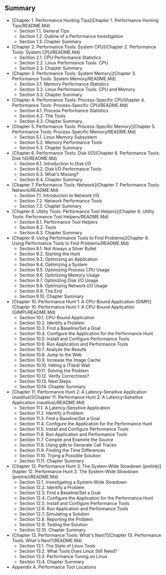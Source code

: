## Summary

* [Chapter 1.  Performance Hunting Tips](Chapter 1.  Performance Hunting Tips/README.Md)
	* Section 1.1.  General Tips
	* Section 1.2.  Outline of a Performance Investigation
	* Section 1.3.  Chapter Summary
* [Chapter 2.  Performance Tools: System CPU](Chapter 2.  Performance Tools: System CPU/README.Md)
	* Section 2.1.  CPU Performance Statistics
	* Section 2.2.  Linux Performance Tools: CPU
	* Section 2.3.  Chapter Summary
* [Chapter 3.  Performance Tools: System Memory](Chapter 3.  Performance Tools: System Memory/README.Md)
	* Section 3.1.  Memory Performance Statistics
	* Section 3.2.  Linux Performance Tools: CPU and Memory
	* Section 3.3.  Chapter Summary
* [Chapter 4.  Performance Tools: Process-Specific CPU](hapter 4.  Performance Tools: Process-Specific CPU/README.Md)
	* Section 4.1.  Process Performance Statistics
	* Section 4.2.  The Tools
	* Section 4.3.  Chapter Summary
* [Chapter 5.  Performance Tools: Process-Specific Memory](Chapter 5.  Performance Tools: Process-Specific Memory/README.Md)
	* Section 5.1.  Linux Memory Subsystem
	* Section 5.2.  Memory Performance Tools
	* Section 5.3.  Chapter Summary
* [Chapter 6.  Performance Tools: Disk I/O](Chapter 6.  Performance Tools: Disk I\O/README.Md)
	* Section 6.1.  Introduction to Disk I/O
	* Section 6.2.  Disk I/O Performance Tools
	* Section 6.3.  What's Missing?
	* Section 6.4.  Chapter Summary
* [Chapter 7.  Performance Tools: Network](Chapter 7.  Performance Tools: Network/README.Md)
	* Section 7.1.  Introduction to Network I/O
	* Section 7.2.  Network Performance Tools
	* Section 7.3.  Chapter Summary
* [Chapter 8.  Utility Tools: Performance Tool Helpers](Chapter 8.  Utility Tools: Performance Tool Helpers/README.Md)
	* Section 8.1.  Performance Tool Helpers
	* Section 8.2.  Tools
	* Section 8.3.  Chapter Summary
* [Chapter 9.  Using Performance Tools to Find Problems](Chapter 9.  Using Performance Tools to Find Problems/README.Md)
	* Section 9.1.  Not Always a Silver Bullet
	* Section 9.2.  Starting the Hunt
	* Section 9.3.  Optimizing an Application
	* Section 9.4.  Optimizing a System
	* Section 9.5.  Optimizing Process CPU Usage
	* Section 9.6.  Optimizing Memory Usage
	* Section 9.7.  Optimizing Disk I/O Usage
	* Section 9.8.  Optimizing Network I/O Usage
	* Section 9.9.  The End
	* Section 9.10.  Chapter Summary
* [Chapter 10.  Performance Hunt 1: A CPU-Bound Application (GIMP)](Chapter 10.  Performance Hunt 1: A CPU-Bound Application (GIMP)/README.Md)
	* Section 10.1.  CPU-Bound Application
	* Section 10.2.  Identify a Problem
	* Section 10.3.  Find a Baseline/Set a Goal
	* Section 10.4.  Configure the Application for the Performance Hunt
	* Section 10.5.  Install and Configure Performance Tools
	* Section 10.6.  Run Application and Performance Tools
	* Section 10.7.  Analyze the Results
	* Section 10.8.  Jump to the Web
	* Section 10.9.  Increase the Image Cache
	* Section 10.10.  Hitting a (Tiled) Wall
	* Section 10.11.  Solving the Problem
	* Section 10.12.  Verify Correctness?
	* Section 10.13.  Next Steps
	* Section 10.14.  Chapter Summary
* [Chapter 11.  Performance Hunt 2: A Latency-Sensitive Application (nautilus)](Chapter 11.  Performance Hunt 2: A Latency-Sensitive Application (nautilus)/README.Md)
	* Section 11.1.  A Latency-Sensitive Application
	* Section 11.2.  Identify a Problem
	* Section 11.3.  Find a Baseline/Set a Goal
	* Section 11.4.  Configure the Application for the Performance Hunt
	* Section 11.5.  Install and Configure Performance Tools
	* Section 11.6.  Run Application and Performance Tools
	* Section 11.7.  Compile and Examine the Source
	* Section 11.8.  Using gdb to Generate Call Traces
	* Section 11.9.  Finding the Time Differences
	* Section 11.10.  Trying a Possible Solution
	* Section 11.11.  Chapter Summary
* [Chapter 12.  Performance Hunt 3: The System-Wide Slowdown (prelink)](hapter 12.  Performance Hunt 3: The System-Wide Slowdown (prelink)/README.Md)
	* Section 12.1.  Investigating a System-Wide Slowdown
	* Section 12.2.  Identify a Problem
	* Section 12.3.  Find a Baseline/Set a Goal
	* Section 12.4.  Configure the Application for the Performance Hunt
	* Section 12.5.  Install and Configure Performance Tools
	* Section 12.6.  Run Application and Performance Tools
	* Section 12.7.  Simulating a Solution
	* Section 12.8.  Reporting the Problem
	* Section 12.9.  Testing the Solution
	* Section 12.10.  Chapter Summary
* [Chapter 13.  Performance Tools: What's Next?](Chapter 13.  Performance Tools: What's Next?/README.Md)
	* Section 13.1.  The State of Linux Tools
	* Section 13.2.  What Tools Does Linux Still Need?
	* Section 13.3.  Performance Tuning on Linux
	* Section 13.4.  Chapter Summary
* Appendix A.  Performance Tool Locations